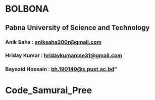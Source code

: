 # BOLBONA

## Pabna University of Science and Technology

### Anik Saha : aniksaha200r@gmail.com
### Hriday Kumar : hridaykumarcse31@gmail.com
### Bayazid Hossain : bh.190140@s.pust.ac.bd"
# Code_Samurai_Pree 
